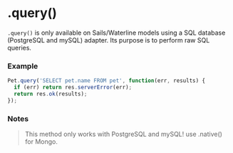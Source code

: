 # .query()

`.query()` is only available on Sails/Waterline models using a SQL database (PostgreSQL and mySQL) adapter.  Its purpose is to perform raw SQL queries.


### Example

```js
Pet.query('SELECT pet.name FROM pet', function(err, results) {
  if (err) return res.serverError(err);
  return res.ok(results);
});
```



### Notes
> This method only works with PostgreSQL and mySQL! use .native() for Mongo.





<docmeta name="uniqueID" value="query546204">
<docmeta name="methodType" value="mcm">
<docmeta name="importance" value="undefined">
<docmeta name="displayName" value=".query()">

